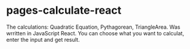 # pages-calculate-react
The calculations: Quadratic Equation, Pythagorean, TriangleArea.
Was wrritten in JavaScript React.
You can choose what you want to calculat, enter the input and get result.

